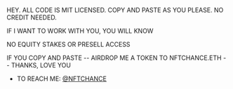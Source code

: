 HEY. ALL CODE IS MIT LICENSED. COPY AND PASTE AS YOU PLEASE. NO CREDIT NEEDED.

IF I WANT TO WORK WITH YOU, YOU WILL KNOW 

NO EQUITY STAKES OR PRESELL ACCESS

IF YOU COPY AND PASTE -- AIRDROP ME A TOKEN TO NFTCHANCE.ETH -- THANKS, LOVE YOU

- TO REACH ME: [@NFTCHANCE](https://twitter.com/nftchance)

<!--
**nftchance/nftchance** is a ✨ _special_ ✨ repository because its `README.md` (this file) appears on your GitHub profile.

Here are some ideas to get you started:

- 🔭 I’m currently working on ...
- 🌱 I’m currently learning ...
- 👯 I’m looking to collaborate on ...
- 🤔 I’m looking for help with ...
- 💬 Ask me about ...
- 📫 How to reach me: ...
- 😄 Pronouns: ...
- ⚡ Fun fact: ...
-->
